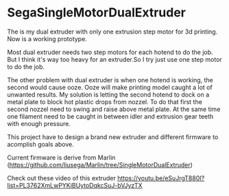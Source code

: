 # SegaSingleMotorDualExtruder

The is my dual extruder with only one extrusion step motor for 3d printing.
Now is a working prototype.

Most dual extruder needs two step motors for each hotend to do the job.
But I think it's way too heavy for an extruder.So I try just use one step motor to do the job.

The other problem with dual extruder is when one hotend is working, the second would cause ooze.
Ooze will make printing model caught a lot of unwanted results.
My solution is letting the second hotend to dock on a metal plate to block hot plastic drops from nozzel.
To do that first the second nozzel need to swing and raise above metal plate.
At the same time one filament need to be caught in between idler and extrusion gear teeth with enough pressure.

This project have to design a brand new extruder and different firmware to acomplish goals above.

Current firmware is derive from Marlin (https://github.com/liusega/Marlin/tree/SingleMotorDualExtruder)

Check out these video of this extruder
https://youtu.be/eSuJrgT880I?list=PL3762XmLwPYKiBUytoDqkcSuJ-bVJyzTX

